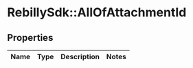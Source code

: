 # RebillySdk::AllOfAttachmentId

## Properties
Name | Type | Description | Notes
------------ | ------------- | ------------- | -------------

